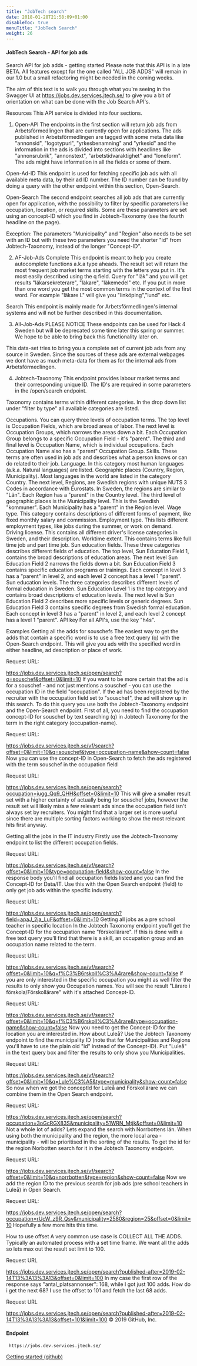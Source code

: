 ```yaml
---
title: "JobTech search"
date: 2018-01-28T21:58:09+01:00
disableToc: true
menuTitle: "JobTech Search"
weight: 26
---
```

#### JobTech Search - API for job ads 
Search API for job adds - getting started
Please note that this API is in a late BETA. All features except for the one called "ALL JOB ADDS" will remain in our 1.0 but a small refactoring might be needed in the coming weeks.

The aim of this text is to walk you through what you're seeing in the Swagger UI at https://jobs.dev.services.jtech.se/ to give you a bit of orientation on what can be done with the Job Search API's.

Resources
This API service is divided into four sections.

1. Open-API
The endpoints in the first section will return job ads from Arbetsförmedlingen that are currently open for applications. The ads published in Arbetsförmedlingen are tagged with some meta data like "annonsid", "logotypurl", "yrkesbenamning" and "yrkesid" and the information in the ads is divided into sections with headlines like "annonsrubrik", "annonstext", "arbetstidvaraktighet" and "loneform". The ads might have information in all the fields or some of them.

Open-Ad-ID
This endpoint is used for fetching specific job ads with all available meta data, by their ad ID number. The ID number can be found by doing a query with the other endpoint within this section, Open-Search.

Open-Search
The second endpoint searches all job ads that are currently open for application, with the possibility to filter by specific parameters like occupation, location, or required skills. Some are these parameters are set using an concept-ID which you find in Jobtech-Taxonomy (see the fourth headline on the page).

Exception: The parameters "Municipality" and "Region" also needs to be set with an ID but with these two parameters you need the shorter "id" from Jobtech-Taxonomy, instead of the longer "Concept-ID".

2. AF-Job-Ads
Complete
This endpoint is meant to help you create autocomplete functions a.k.a type aheads. The result set will return the most frequent job market terms starting with the letters you put in. It's most easily described using the q field. Query for "läk" and you will get results "läkarsekreterare", "läkare", "läkemedel" etc. If you put in more than one word you get the most common terms in the context of the first word. For example "läkare L" will give you "linköping","lund" etc.

Search
This endpoint is mainly made for Arbetsförmedlingen's internal systems and will not be further described in this documentation.

3. All-Job-Ads
PLEASE NOTICE These endpoints can be used for Hack 4 Sweden but will be deprecated some time later this spring or summer. We hope to be able to bring back this functionality later on.

This data-set tries to bring you a complete set of current job ads from any source in Sweden. Since the sources of these ads are external webpages we dont have as much meta-data for them as for the internal ads from Arbetsförmedlingen.

4. Jobtech-Taxonomy
This endpoint provides labour market terms and their corresponding unique ID. The ID's are required in some parameters in the /open/search endpoint.

Taxonomy contains terms within different categories. In the drop down list under "filter by type" all available categories are listed.

Occupations. You can query three levels of occupation terms. The top level is Occupation Fields, which are broad areas of labor. The next level is Occupation Groups, which narrows the areas down a bit. Each Occupation Group belongs to a specific Occupation Field - it's "parent". The third and final level is Occupation Name, which is individual occupations. Each Occupation Name also has a "parent" Occupation Group.
Skills. These terms are often used in job ads and describes what a person knows or can do related to their job.
Language. In this category most human languages (a.k.a. Natural languages) are listed.
Geographic places (Country, Region, Municipality). Most languages in the world are listed in the category Country. The next level, Regions, are Swedish regions with unique NUTS 3 Codes in accordance with Eurostats. In Sweden, the regions are similar to "Län". Each Region has a "parent" in the Country level. The third level of geographic places is the Municipality level. This is the Swedish "kommuner". Each Municipality has a "parent" in the Region level.
Wage type. This category contains descriptions of different forms of payment, like fixed monthly salary and commission.
Employment type. This lists different employment types, like jobs during the summer, or work on demand.
Driving license. This contains all different driver's license categories in Sweden, and their description.
Worktime extent. This contains terms like full time job and part time job.
Sun education fields. These three categories describes different fields of education. The top level, Sun Education Field 1, contains the broad descriptions of education areas. The next level Sun Education Field 2 narrows the fields down a bit. Sun Education Field 3 contains specific education programs or trainings. Each concept in level 3 has a "parent" in level 2, and each level 2 concept has a level 1 "parent".
Sun education levels. The three categories describes different levels of formal education in Sweden. Sun Education Level 1 is the top category and contains broad descriptions of education levels. The next level is Sun Education Field 2 describes more specific levels or generic degrees. Sun Education Field 3 contains specific degrees from Swedish formal education. Each concept in level 3 has a "parent" in level 2, and each level 2 concept has a level 1 "parent".
API key
For all API's, use the key "h4s".

Examples
Getting all the adds for souschefs
The easiest way to get the adds that contain a specific word is to use a free text query (q) with the Open-Search endpoint. This will give you ads with the specified word in either headline, ad description or place of work.

Request URL:

https://jobs.dev.services.jtech.se/open/search?q=souschef&offset=0&limit=10
If you want to be more certain that the ad is for a souschef - and not just mentions a souschef - you can use the occupation ID in the field "occupation". If the ad has been registered by the recruiter with the occupation field set to "souschef", the ad will show up in this search. To do this query you use both the Jobtech-Taxonomy endpoint and the Open-Search endpoint. First of all, you need to find the occupation concept-ID for souschef by text searching (q) in Jobtech Taxonomy for the term in the right category (occupation-name).

Request URL:

https://jobs.dev.services.jtech.se/vf/search?offset=0&limit=10&q=souschef&type=occupation-name&show-count=false
Now you can use the concept-ID in Open-Search to fetch the ads registered with the term souschef in the occupation field

Request URL:

https://jobs.dev.services.jtech.se/open/search?occupation=iugg_Qq9_QHH&offset=0&limit=10
This will give a smaller result set with a higher certainty of actually being for souschef jobs, however the result set will likely miss a few relevant ads since the occupation field isn't always set by recruiters. You might find that a larger set is more useful since there are multiple sorting factors working to show the most relevant hits first anyway.

Getting all the jobs in the IT industry
Firstly use the Jobtech-Taxonomy endpoint to list the different occupation fields.

Request URL:

https://jobs.dev.services.jtech.se/vf/search?offset=0&limit=10&type=occupation-field&show-count=false
In the response body you’ll find all occupation fields listed and you can find the Concept-ID for Data/IT. Use this with the Open Search endpoint (field) to only get job ads within the specific industry.

Request URL:

https://jobs.dev.services.jtech.se/open/search?field=apaJ_2ja_LuF&offset=0&limit=10
Getting all jobs as a pre school teacher in specific location
In the Jobtech Taxonomy endpoint you'll get the Concept-ID for the occupation name "förskollärare". If this is done with a free text query you’ll find that there is a skill, an occupation group and an occupation name related to the term.

Request URL:

https://jobs.dev.services.jtech.se/vf/search?offset=0&limit=10&q=f%C3%B6rskoll%C3%A4rare&show-count=false
If you are only interested in the specific occupation you might as well filter the results to only show you Occupation names. You will see the result "Lärare i förskola/Förskollärare" with it's attached Concept-ID.

Request URL:

https://jobs.dev.services.jtech.se/vf/search?offset=0&limit=10&q=f%C3%B6rskoll%C3%A4rare&type=occupation-name&show-count=false
Now you need to get the Concept-ID for the location you are interested in. How about Luleå? Use the Jobtech Taxonomy endpoint to find the municipality ID (note that for Municipalities and Regions you'll have to use the plain old "id" instead of the Concept-ID). Put "Luleå" in the text query box and filter the results to only show you Municipalities.

Request URL:

https://jobs.dev.services.jtech.se/vf/search?offset=0&limit=10&q=Lule%C3%A5&type=municipality&show-count=false
So now when we got the conceptId for Luleå and Förskollärare we can combine them in the Open Search endpoint.

Request URL:

https://jobs.dev.services.jtech.se/open/search?occupation=3oGcRGX83S&municipality=51WRN_Mtjk&offset=0&limit=10
Not a whole lot of adds? Lets expand the search with Norrbottens län. When using both the municipality and the region, the more local area - municipality - will be prioritised in the sorting of the results. To get the id for the region Norbotten search for it in the Jobtech Taxonomy endpoint.

Request URL:

https://jobs.dev.services.jtech.se/vf/search?offset=0&limit=10&q=norrbotten&type=region&show-count=false
Now we add the region ID to the previous search for job ads (pre school teachers in Luleå) in Open Search.

Request URL:

https://jobs.dev.services.jtech.se/open/search?occupation=rUcW_z9R_Qsv&municipality=2580&region=25&offset=0&limit=10
Hopefully a few more hits this time.

How to use offset
A very common use case is COLLECT ALL THE ADDS. Typically an automated process with a set time frame. We want all the adds so lets max out the result set limit to 100.

Request URL

https://jobs.dev.services.jtech.se/open/search?published-after=2019-02-14T13%3A13%3A13&offset=0&limit=100
In my case the first row of the response says "antal_platsannonser": 168, while I got just 100 adds. How do i get the next 68? I use the offset to 101 and fetch the last 68 adds.

Request URL

https://jobs.dev.services.jtech.se/open/search?published-after=2019-02-14T13%3A13%3A13&offset=101&limit=100
© 2019 GitHub, Inc.

#### Endpoint

````
 https://jobs.dev.services.jtech.se/
````
[Getting started (github)](https://github.com/JobtechSwe/sokannonser-api/blob/H4S-documentation/H4S-GETTINGSTARTED.md)